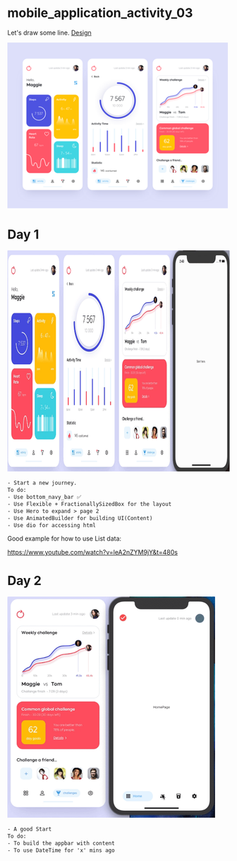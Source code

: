 # mobile_application_activity_03

Let's draw some line. <a href= "https://dribbble.com/shots/7119123-Mobile-application-Activity">Design</a>

<img src="design/design.png" width = "500"> 


# Day 1
<img src="process/day1.gif" height="500">  
    
    - Start a new journey.
    To do:
    - Use bottom_navy_bar ✅    
    - Use Flexible + FractionallySizedBox for the layout 
    - Use Hero to expand > page 2
    - Use AnimatedBuilder for building UI(Content)
    - Use dio for accessing html 
    
    
 Good example for how to use List data:
 
   https://www.youtube.com/watch?v=leA2nZYM9jY&t=480s
   
   # Day 2
<img src="process/day2.gif" height="500">  
    
    - A good Start
    To do:
    - To build the appbar with content
    - To use DateTime for 'x' mins ago
    
     
